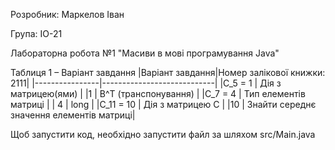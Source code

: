 Розробник: Маркелов Іван

Група: ІО-21

Лабораторна робота №1 "Масиви в мові програмування Java"

Таблиця 1 – Варіант завдання
|Варіант завдання|Номер залікової книжки: 2111|
|----------------|----------------------------|
|C_5 = 1         | Дія з матрицею(ями)        |
|1               | B^T (транспонування)       |
|C_7 = 4         | Тип елементів матриці      |
| 4              | long                       |
|C_11 = 10       | Дія з матрицею С           |
|10              | Знайти середнє значення елементів матриці|

Щоб запустити код, необхідно запустити файл за шляхом src/Main.java
